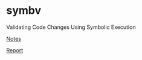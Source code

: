 # symbv
Validating Code Changes Using Symbolic Execution

[Notes](https://docs.google.com/document/d/1R1IoixQTR7sgV6iQxtHaf7gT7ey2lt-3bxzXLA-vkag/edit?usp=sharing)

[Report](https://docs.google.com/document/d/1F_Lle-M_2aHqeiU5WjstN4JEk1EeNFOdXqEE5TV5Kas/edit?usp=sharing)
